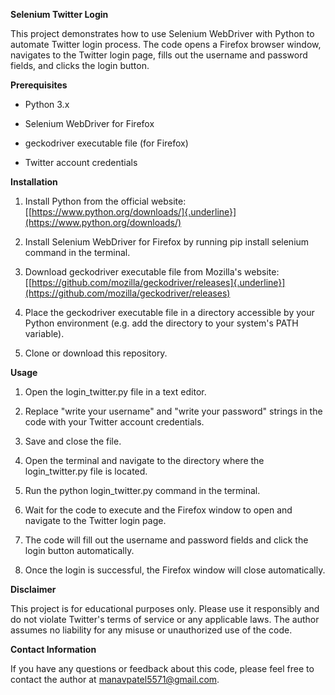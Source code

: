 **Selenium Twitter Login**

This project demonstrates how to use Selenium WebDriver with Python to
automate Twitter login process. The code opens a Firefox browser window,
navigates to the Twitter login page, fills out the username and password
fields, and clicks the login button.

**Prerequisites**

-   Python 3.x

-   Selenium WebDriver for Firefox

-   geckodriver executable file (for Firefox)

-   Twitter account credentials

**Installation**

1.  Install Python from the official website:
    [[https://www.python.org/downloads/]{.underline}](https://www.python.org/downloads/)

2.  Install Selenium WebDriver for Firefox by running pip install
    selenium command in the terminal.

3.  Download geckodriver executable file from Mozilla\'s website:
    [[https://github.com/mozilla/geckodriver/releases]{.underline}](https://github.com/mozilla/geckodriver/releases)

4.  Place the geckodriver executable file in a directory accessible by
    your Python environment (e.g. add the directory to your system\'s
    PATH variable).

5.  Clone or download this repository.

**Usage**

1.  Open the login_twitter.py file in a text editor.

2.  Replace \"write your username\" and \"write your password\" strings
    in the code with your Twitter account credentials.

3.  Save and close the file.

4.  Open the terminal and navigate to the directory where the
    login_twitter.py file is located.

5.  Run the python login_twitter.py command in the terminal.

6.  Wait for the code to execute and the Firefox window to open and
    navigate to the Twitter login page.

7.  The code will fill out the username and password fields and click
    the login button automatically.

8.  Once the login is successful, the Firefox window will close
    automatically.

**Disclaimer**

This project is for educational purposes only. Please use it responsibly
and do not violate Twitter\'s terms of service or any applicable laws.
The author assumes no liability for any misuse or unauthorized use of
the code.

**Contact Information**

If you have any questions or feedback about this code, please feel free
to contact the author at manavpatel5571@gmail.com.
